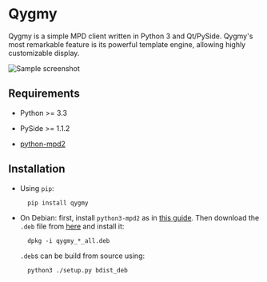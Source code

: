 Qygmy
=====

Qygmy is a simple MPD client written in Python 3 and Qt/PySide. Qygmy's most
remarkable feature is its powerful template engine, allowing highly
customizable display.

![Sample screenshot](http://i.imgur.com/xWqxhqp.png)

Requirements
------------

* Python >= 3.3
* PySide >= 1.1.2
* [python-mpd2][1]

  [1]: https://github.com/Mic92/python-mpd2

Installation
------------

* Using `pip`:

        pip install qygmy

* On Debian: first, install `python3-mpd2` as in [this guide][2]. Then download
  the `.deb` file from [here][3] and install it:

        dpkg -i qygmy_*_all.deb

  `.deb`s can be build from source using:

        python3 ./setup.py bdist_deb

  [2]: https://github.com/Mic92/python-mpd2/blob/master/INSTALL.rst#debian
  [3]: https://pypi.python.org/pypi/qygmy
